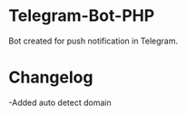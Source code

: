 # Telegram-Bot-PHP
Bot created for push notification in Telegram.

# Changelog
-Added auto detect domain
